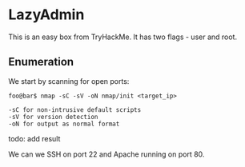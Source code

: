 # LazyAdmin

This is an easy box from TryHackMe. It has two flags - user and root.

## Enumeration

We start by scanning for open ports:

```console
foo@bar$ nmap -sC -sV -oN nmap/init <target_ip>
```
```
-sC for non-intrusive default scripts
-sV for version detection
-oN for output as normal format
```

todo: add result

We can we SSH on port 22 and Apache running on port 80.
